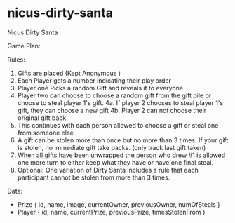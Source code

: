 # nicus-dirty-santa
Nicus Dirty Santa




Game Plan: 



Rules:
1. Gifts are placed (Kept Anonymous )
2. Each Player gets a number indicating their play order
3. Player one Picks a random Gift and reveals it to everyone
4. Player two can choose to choose a random gift from the gift pile or choose to steal player 1's gift. 
    4a. If player 2 chooses to steal player 1's gift, they can choose a new gift
    4b. Player 2 can not choose their original gift back.
5. This continues with each person allowed to choose a gift or steal one from someone else
6. A gift can be stolen more than once but no more than 3 times. If your gift is stolen, no immediate gift take backs. (only track last gift taken)
7. When all gifts have been unwrapped the person who drew #1 is allowed one more turn to either keep what they have or have one final steal.
8. Optional: One variation of Dirty Santa includes a rule that each participant cannot be stolen from more than 3 times.




Data: 
- Prize { id, name, image, currentOwner, previousOwner, numOfSteals }
- Player { id, name, currentPrize, previousPrize, timesStolenFrom }








